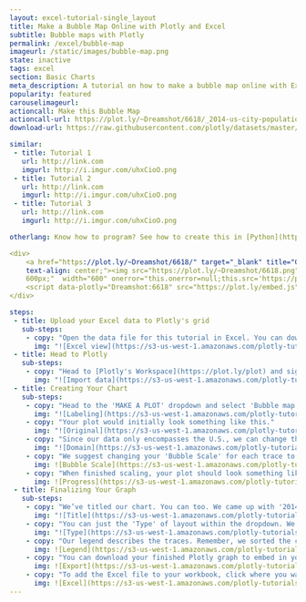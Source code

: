 ```yaml
---
layout: excel-tutorial-single_layout
title: Make a Bubble Map Online with Plotly and Excel
subtitle: Bubble maps with Plotly
permalink: /excel/bubble-map
imageurl: /static/images/bubble-map.png
state: inactive
tags: excel
section: Basic Charts
meta_description: A tutorial on how to make a bubble map online with Excel.
popularity: featured
carouselimageurl:
actioncall: Make this Bubble Map
actioncall-url: https://plot.ly/~Dreamshot/6618/_2014-us-city-populations/
download-url: https://raw.githubusercontent.com/plotly/datasets/master/2014_us_cities.csv

similar:
 - title: Tutorial 1
   url: http://link.com
   imgurl: http://i.imgur.com/uhxCioO.png
 - title: Tutorial 2
   url: http://link.com
   imgurl: http://i.imgur.com/uhxCioO.png
 - title: Tutorial 3
   url: http://link.com
   imgurl: http://i.imgur.com/uhxCioO.png

otherlang: Know how to program? See how to create this in [Python](https://plot.ly/python/bubble-charts/) or [R](https://plot.ly/r/bubble-charts/).

<div>
    <a href="https://plot.ly/~Dreamshot/6618/" target="_blank" title="City Populations" style="display: block; 
    text-align: center;"><img src="https://plot.ly/~Dreamshot/6618.png" alt="City Populations" style="max-width: 100%;width: 
    600px;"  width="600" onerror="this.onerror=null;this.src='https://plot.ly/404.png';" /></a>
    <script data-plotly="Dreamshot:6618" src="https://plot.ly/embed.js" async></script>
</div>

steps: 
 - title: Upload your Excel data to Plotly's grid
   sub-steps:
    - copy: "Open the data file for this tutorial in Excel. You can download the file here in [CSV format](https://raw.githubusercontent.com/plotly/datasets/master/2014_us_cities.csv)"
      img: "![Excel view](https://s3-us-west-1.amazonaws.com/plotly-tutorials/excel/bubble-maps/excel-view-bubble-map.png)"
 - title: Head to Plotly
   sub-steps:
    - copy: "Head to [Plotly's Workspace](https://plot.ly/plot) and sign into your free Plotly account. Go to 'Import', click 'Upload a file', then choose your Excel file to upload. Your Excel file will now open in Plotly's grid. For more about Plotly's grid, see [this tutorial](help.plot.ly/add-data-to-the-plotly-grid/)"
      img: "![Import data](https://s3-us-west-1.amazonaws.com/plotly-tutorials/excel/bubble-maps/import.png)"
 - title: Creating Your Chart
   sub-steps:
    - copy: "Head to the 'MAKE A PLOT' dropdown and select 'Bubble map.' Label your columns like we did below. You'll have a column for latitude and longitude. Then, click both the 'Size By' and 'Text' options on the left; assign 'Text' to the city and 'Size By' to the population. For ideal bubble sizing on your final chart, organize the cities by population (separate top 2, then 3-10, 11-20, 21-50 and 50-3000)."
      img: "![Labeling](https://s3-us-west-1.amazonaws.com/plotly-tutorials/excel/bubble-maps/labeling-bubble-map.png)"
    - copy: "Your plot would initially look something like this."
      img: "![Original](https://s3-us-west-1.amazonaws.com/plotly-tutorials/excel/bubble-maps/original-bubble-map.png)"
    - copy: "Since our data only encompasses the U.S., we can change the map layout to focus on the Lower 48, Alaska and Hawaii. Head to the LAYOUT popover, then select the 'Geo layout' option and select 'USA' within the scope dropdown."
      img: "![Domain](https://s3-us-west-1.amazonaws.com/plotly-tutorials/excel/bubble-maps/domain-bubble-map.png)"
    - copy: "We suggest changing your 'Bubble Scale' for each trace to enhance the visual appeal. Head to the TRACES popover, then the 'Style' menu. For 'trace 0 [0-2],' use an area of 200. 'Trace 1 [3-10]' should have an area of 500, then 1000 for 'trace 3 [11-20],' 2000 for 'trace 4 [21-50],' and 3000 for 'trace 5 [50-3000].'"
      img: ![Bubble Scale](https://s3-us-west-1.amazonaws.com/plotly-tutorials/excel/bubble-maps/bubble-scale-bubble-map.png)
    - copy: "When finished scaling, your plot should look something like this."
      img: ![Progress](https://s3-us-west-1.amazonaws.com/plotly-tutorials/excel/bubble-maps/progress-bubble-map.png)
 - title: Finalizing Your Graph
   sub-steps:
    - copy: "We’ve titled our chart. You can too. We came up with '2014 U.S. City Populations.'"
      img: "![Title](https://s3-us-west-1.amazonaws.com/plotly-tutorials/excel/bubble-maps/title-bubble-map.png)"
    - copy: "You can just the 'Type' of layout within the dropdown. We suggest going with 'Albers usa' for this plot."
      img: "![Type](https://s3-us-west-1.amazonaws.com/plotly-tutorials/excel/bubble-maps/type-bubble-map.png)"
    - copy: "Our legend describes the traces. Remember, we sorted the cities by population earlier. Label your traces accordingly."
      img: ![Legend](https://s3-us-west-1.amazonaws.com/plotly-tutorials/excel/bubble-maps/legend-bubble-map.png)
    - copy: "You can download your finished Plotly graph to embed in your Excel workbook. We also recommend including the Plotly link to the graph inside your Excel workbook for easy access to the interactive Plotly version. Get the link to your graph by clicking the "Share" button. Download an image of your Plotly graph by clicking EXPORT on the toolbar."
      img: ![Export](https://s3-us-west-1.amazonaws.com/plotly-tutorials/excel/bubble-maps/export-bubble-map.png)
    - copy: "To add the Excel file to your workbook, click where you want to insert the picture inside Excel. On the INSERT tab inside Excel, in the ILLUSTRATIONS group, click PICTURE. Locate the Plotly graph image that you downloaded and then double-click it. Notice that we also copy-pasted the Plotly graph link in a cell for easy access to the interactive Plotly version." 
      img: ![Excel](https://s3-us-west-1.amazonaws.com/plotly-tutorials/excel/bubble-maps/final-excel-bubble-map.png)
---
```

